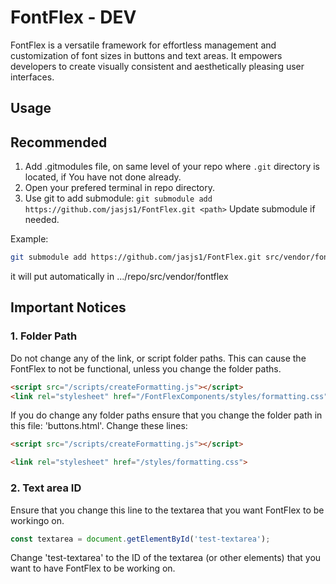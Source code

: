# FontFlex - **DEV**

FontFlex is a versatile framework for effortless management and customization of font sizes in buttons and text areas. It empowers developers to create visually consistent and aesthetically pleasing user interfaces.

## Usage

## Recommended

1. Add .gitmodules file, on same level of your repo where `.git` directory is located, if You have not done already.
2. Open your prefered terminal in repo directory.
3. Use git to add submodule:
  `git submodule add https://github.com/jasjs1/FontFlex.git <path>`
  Update submodule if needed.
  
  Example:

```bash
git submodule add https://github.com/jasjs1/FontFlex.git src/vendor/fontflex
```
  
  it will put automatically in .../repo/src/vendor/fontflex

## Important Notices

### 1. Folder Path

Do not change any of the link, or script folder paths. This can cause the FontFlex to not be functional, unless you change the folder paths.

```html
<script src="/scripts/createFormatting.js"></script>
<link rel="stylesheet" href="/FontFlexComponents/styles/formatting.css">
```

If you do change any folder paths ensure that you change the folder path in this file: 'buttons.html'. Change these lines:

```html
<script src="/scripts/createFormatting.js"></script>

<link rel="stylesheet" href="/styles/formatting.css">
```

### 2. Text area ID

Ensure that you change this line to the textarea that you want FontFlex to be workingo on.

```js
const textarea = document.getElementById('test-textarea');
```

Change 'test-textarea' to the ID of the textarea (or other elements) that you want to have FontFlex to be working on.
